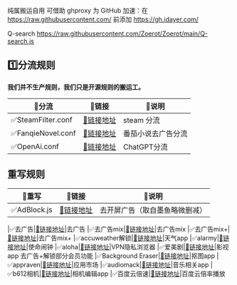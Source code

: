 纯属搬运自用
可借助 ghproxy 为 GitHub 加速：在 https://raw.githubusercontent.com/ 前添加 https://gh.idayer.com/

Q-search https://raw.githubusercontent.com/Zoerot/Zoerot/main/Q-search.js
## 1️⃣分流规则

**我们并不生产规则，我们只是开源规则的搬运工。**

|🐧分流|:link:链接|:pushpin:说明|
|--|--|--|
|:white_check_mark:SteamFilter.conf|[🚀链接地址](https://raw.githubusercontent.com/Zoerot/Zoerot/main/SteamFilter.conf)|steam 分流
|:white_check_mark:FanqieNovel.conf|[🚀链接地址](https://raw.githubusercontent.com/Zoerot/Zoerot/main/FanqieNovel.conf)|番茄小说去广告分流
|:white_check_mark:OpenAi.conf|[🚀链接地址](https://raw.githubusercontent.com/Zoerot/Zoerot/main/OpenAi.conf)|ChatGPT分流

## 重写规则

|🐧重写|:link:链接|:pushpin:说明|
|--|--|--|
|:white_check_mark:AdBlock.js|[🚀链接地址](https://raw.githubusercontent.com/Zoerot/Zoerot/main/AdBlock.js)|去开屏广告（取自墨鱼略微删减）

|:white_check_mark:去广告|[🚀链接地址](https://whatshub.top/stoverride/startingad.stoverride)|去广告
|:white_check_mark:去广告mix|[:link:链接地址](https://whatshub.top/stoverride/adultra.stoverride)|去广告mix
|:white_check_mark:去广告mix+|[:link:链接地址](https://whatshub.top/stoverride/adultraplus.stoverride)|去广告mix+
|:white_check_mark:accuweather解锁|[:link:链接地址](https://whatshub.top/stoverride/accu.stoverride)|天气app
|:white_check_mark:alarmy|[:link:链接地址](https://whatshub.top/stoverride/alarmy.stoverride)|使命闹钟
|:white_check_mark:aloha|[:link:链接地址](https://whatshub.top/stoverride/aloha.stoverride)|VPN隐私浏览器
|:white_check_mark:爱美剧|[:link:链接地址](https://whatshub.top/stoverride/amj.stoverride)|影视app 去广告+解锁部分会员功能
|:white_check_mark:Background Eraser|[:link:链接地址](https://whatshub.top/stoverride/aosoft.stoverride)|抠图app
|:white_check_mark:appraven|[:link:链接地址](https://whatshub.top/stoverride/appraven.stoverride)|应用市场
|:white_check_mark:audiomack|[:link:链接地址](https://whatshub.top/stoverride/audiomack.stoverride)|音乐相关app
|:white_check_mark:b612相机|[:link:链接地址](https://whatshub.top/stoverride/b612.stoverride)|相机编辑app
|:white_check_mark:百度云倍速|[:link:链接地址](https://whatshub.top/stoverride/baiducloud.stoverride)|百度云倍率播放

